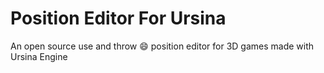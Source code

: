 # Position Editor For Ursina
An open source use and throw 😄 position editor for 3D games made with Ursina Engine
